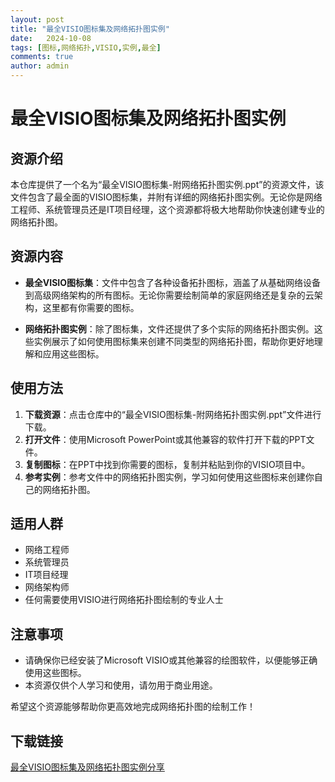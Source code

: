 ```yaml
---
layout: post
title: "最全VISIO图标集及网络拓扑图实例"
date:   2024-10-08
tags: [图标,网络拓扑,VISIO,实例,最全]
comments: true
author: admin
---
```

# 最全VISIO图标集及网络拓扑图实例

## 资源介绍

本仓库提供了一个名为“最全VISIO图标集-附网络拓扑图实例.ppt”的资源文件，该文件包含了最全面的VISIO图标集，并附有详细的网络拓扑图实例。无论你是网络工程师、系统管理员还是IT项目经理，这个资源都将极大地帮助你快速创建专业的网络拓扑图。

## 资源内容

- **最全VISIO图标集**：文件中包含了各种设备拓扑图标，涵盖了从基础网络设备到高级网络架构的所有图标。无论你需要绘制简单的家庭网络还是复杂的云架构，这里都有你需要的图标。

- **网络拓扑图实例**：除了图标集，文件还提供了多个实际的网络拓扑图实例。这些实例展示了如何使用图标集来创建不同类型的网络拓扑图，帮助你更好地理解和应用这些图标。

## 使用方法

1. **下载资源**：点击仓库中的“最全VISIO图标集-附网络拓扑图实例.ppt”文件进行下载。
2. **打开文件**：使用Microsoft PowerPoint或其他兼容的软件打开下载的PPT文件。
3. **复制图标**：在PPT中找到你需要的图标，复制并粘贴到你的VISIO项目中。
4. **参考实例**：参考文件中的网络拓扑图实例，学习如何使用这些图标来创建你自己的网络拓扑图。

## 适用人群

- 网络工程师
- 系统管理员
- IT项目经理
- 网络架构师
- 任何需要使用VISIO进行网络拓扑图绘制的专业人士

## 注意事项

- 请确保你已经安装了Microsoft VISIO或其他兼容的绘图软件，以便能够正确使用这些图标。
- 本资源仅供个人学习和使用，请勿用于商业用途。

希望这个资源能够帮助你更高效地完成网络拓扑图的绘制工作！

## 下载链接

[最全VISIO图标集及网络拓扑图实例分享](https://pan.quark.cn/s/dda1b6e13ea4)